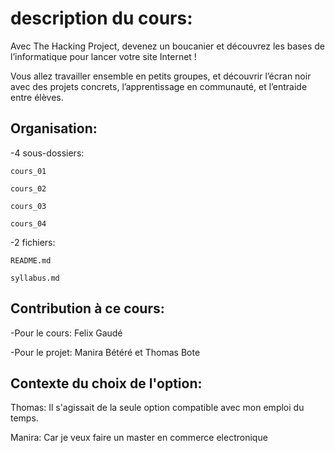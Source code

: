 #  description du cours:


Avec The Hacking Project, devenez un boucanier et découvrez les bases de l’informatique pour lancer votre site Internet !

Vous allez travailler ensemble en petits groupes, et découvrir l’écran noir avec des projets concrets, l’apprentissage en communauté, et l’entraide entre élèves.

## Organisation:

-4 sous-dossiers:

    cours_01

    cours_02

    cours_03

    cours_04

-2 fichiers:

    README.md

    syllabus.md

## Contribution à ce cours:
-Pour le cours: Felix Gaudé

-Pour le projet: Manira Bétéré et Thomas Bote

## Contexte du choix de l'option:

Thomas: Il s'agissait de la seule option compatible avec mon emploi du temps.

Manira: Car je veux faire un master en commerce electronique

